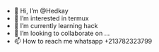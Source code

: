 - 👋 Hi, I’m @Hedkay
- 👀 I’m interested in termux
- 🌱 I’m currently learning hack
- 💞️ I’m looking to collaborate on ...
- 📫 How to reach me whatsapp +213782323799

<!---
Hedkay/Hedkay is a ✨ special ✨ repository because its `README.md` (this file) appears on your GitHub profile.
You can click the Preview link to take a look at your changes.
--->

